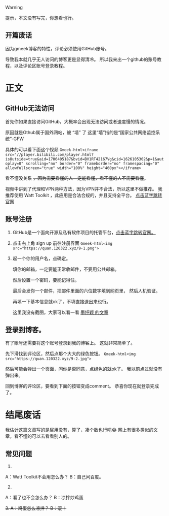 > [!WARNING]
>提示，本文没有写完，你想看也行。

## 开篇废话

因为gmeek博客的特性，评论必须使用GitHub账号。

导致我本就几乎无人访问的博客更是显得清冷。
所以我来出一个github的账号教程，以及评论区账号登录教程。

# 正文

## GitHub无法访问

首先你如果直接访问GitHub，大概率会出现无法访问或者速度慢的情况。

原因就是Gthub属于国外网站，被 “墙” 了
这里“墙”指的是“国家公共网络监控系统”-GFW

具体的可以看下面这个视频
`Gmeek-html<iframe src="//player.bilibili.com/player.html?isOutside=true&aid=1706405187&bvid=BV1RT42167Vg&cid=1626105302&p=1&autoplay=0" scrolling="no" border="0" frameborder="no" framespacing="0" allowfullscreen="true" width="100%" height="460px"></iframe>`

看不懂没关系 <del>，因为需要看懂的人一定能看懂，看不懂的人不需要看懂</del>。

视频中讲到了代理和VPN两种方法，因为VPN并不合法，所以这里不做推荐。
我推荐使用 Watt Toolkit ，此应用是合法合规的，并且支持全平台。
[点击蓝字跳转官网](https://steampp.net/)


## 账号注册

1.  GitHub是一个面向开源及私有软件项目的托管平台，[点击蓝字跳转官网。](https://github.com/)

2.  点击右上角 sign up  前往注册界面
`Gmeek-html<img src="https://quan.120322.xyz/9-1.png">`

4.  起一个你的用户名，点确定。

     填你的邮箱，一定要能正常收邮件，不要用公共邮箱。


     然后设置一个密码，要能记得住。

     最后会发你一个邮件，把邮件里面的六位数字填到网页里，
     然后人机验证。

     再填一下基本信息就ok了，不填直接退出来也行。

     这里我没有截图，大家可以看一看 [墨抒颖 的文章](https://www.cnblogs.com/moshuying/p/15367181.html)

## 登录到博客。

有了账号还需要将这个账号登录到我的博客上。
这就非常简单了。

先下滑找到评论区，然后点那个大大的绿色按钮。
`Gmeek-html<img src="https://quan.120322.xyz/9-2.jpg">`

然后可能会弹出一个页面，问你是否同意，点绿色的就ok了。
我以前点过就没有弹出来。

回到博客的评论区，要看到下面的按钮变成comment。
恭喜你现在就登录完成了。

# 结尾废话
我估计这篇文章写的是屁用没有，算了，凑个数也行吧😂
网上有很多类似的文章，看不懂的可以去看看别人的。

## 常见问题

1.
A：Watt Toolkit不会用怎么办？
B：自己问百度。

2.
A：看了也不会怎么办？
B：凉拌炒鸡蛋

<del>3.
A：鸡蛋怎么凉拌？
B：滚！</del>

<!-- ##{"script":"<script src='https://blog.meekdai.com/Gmeek/plugins/GmeekTOC.js'></script>"}## -->